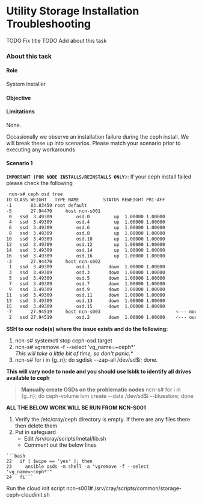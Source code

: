 # Utility Storage Installation Troubleshooting

TODO Fix title
TODO Add about this task
### About this task

#### Role
System installer

#### Objective

#### Limitations
None.


Occasionally we observe an installation failure during the ceph install.  We will break these up into scenarios.  Please match your scenario prior to executing any workarounds

#### Scenario 1

**`IMPORTANT (FOR NODE INSTALLS/REINSTALLS ONLY)`**: If your ceph install failed please check the following

```bash
 ncn-s# ceph osd tree
ID CLASS WEIGHT   TYPE NAME         STATUS REWEIGHT PRI-AFF
-1       83.83459 root default
-5       27.94470     host ncn-s001
 0   ssd  3.49309         osd.0         up  1.00000 1.00000
 4   ssd  3.49309         osd.4         up  1.00000 1.00000
 6   ssd  3.49309         osd.6         up  1.00000 1.00000
 8   ssd  3.49309         osd.8         up  1.00000 1.00000
10   ssd  3.49309         osd.10        up  1.00000 1.00000
12   ssd  3.49309         osd.12        up  1.00000 1.00000
14   ssd  3.49309         osd.14        up  1.00000 1.00000
16   ssd  3.49309         osd.16        up  1.00000 1.00000
-3       27.94470     host ncn-s002
 1   ssd  3.49309         osd.1       down  1.00000 1.00000
 3   ssd  3.49309         osd.3       down  1.00000 1.00000
 5   ssd  3.49309         osd.5       down  1.00000 1.00000
 7   ssd  3.49309         osd.7       down  1.00000 1.00000
 9   ssd  3.49309         osd.9       down  1.00000 1.00000
11   ssd  3.49309         osd.11      down  1.00000 1.00000
13   ssd  3.49309         osd.13      down  1.00000 1.00000
15   ssd  3.49309         osd.15      down  1.00000 1.00000
-7       27.94519     host ncn-s003                            <--- node where our issue exists
 2   ssd 27.94519         osd.2       down  1.00000 1.00000    <--- our problematic VG.  

```

   **SSH to our node(s) where the issue exists and do the following:**
   
   1.  ncn-s# systemctl stop ceph-osd.target
   2.  ncn-s# vgremove -f --select 'vg_name=~ceph*'  
   *This will take a little bit of time, so don't panic.**
   3.  ncn-s# for i in {g..n}; do sgdisk --zap-all /dev/sd$i; done.
   
   **This will vary node to node and you should use lsblk to identify all drives available to ceph** 

   >**Manually create OSDs on the problematic nodes**
   >ncn-s# for i in {g..n}; do ceph-volume lvm create --data /dev/sd$i  --bluestore; done
   
   **ALL THE BELOW WORK WILL BE RUN FROM NCN-S001**
   
   1. Verify the /etc/cray/ceph directory is empty.  If there are any files there then delete them
   2. Put in safeguard
        - Edit /srv/cray/scripts/metal/lib.sh
       - Comment out the below lines
   
    ```bash
    22   if [ $wipe == 'yes' ]; then
    23     ansible osds -m shell -a "vgremove -f --select 'vg_name=~ceph*'"
    24   fi```
   
   Run the cloud init script
   ncn-s001# /srv/cray/scripts/common/storage-ceph-cloudinit.sh

